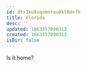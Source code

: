 ```yaml
---
id: dtx3ku9sqomorau0kl8mxfk
title: Florida
desc: ''
updated: 1663357090313
created: 1663357090313
isDir: false
---
```

Is it home?